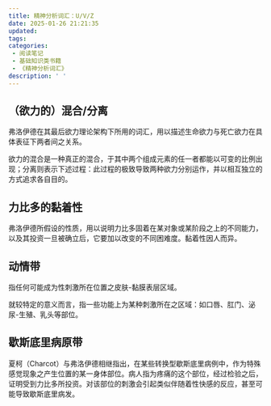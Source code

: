 ```yaml
---
title: 精神分析词汇：U/V/Z
date: 2025-01-26 21:21:35
updated:
tags:
categories:
 - 阅读笔记
 - 基础知识类书籍
 - 《精神分析词汇》
description: ' '
---
```

## （欲力的）混合/分离

弗洛伊德在其最后欲力理论架构下所用的词汇，用以描述生命欲力与死亡欲力在具体表征下两者间之关系。

欲力的混合是一种真正的混合，于其中两个组成元素的任一者都能以可变的比例出现；分离则表示下述过程：此过程的极致导致两种欲力分别运作，并以相互独立的方式追求各自目的。

## 力比多的黏着性

弗洛伊德所假设的性质，用以说明力比多固着在某对象或某阶段之上的不同能力，以及其投资一旦被确立后，它要加以改变的不同困难度。黏着性因人而异。

## 动情带

指任何可能成为性刺激所在位置之皮肤-黏膜表层区域。

就较特定的意义而言，指一些功能上为某种刺激所在之区域：如口唇、肛门、泌尿-生殖、乳头等部位。

## 歇斯底里病原带

夏柯（Charcot）与弗洛伊德相继指出，在某些转换型歇斯底里病例中，作为特殊感觉现象之产生位置的某一身体部位。病人指为疼痛的这个部位，经过检验之后，证明受到力比多所投资。对该部位的刺激会引起类似伴随着性快感的反应，甚至可能导致歇斯底里病发。